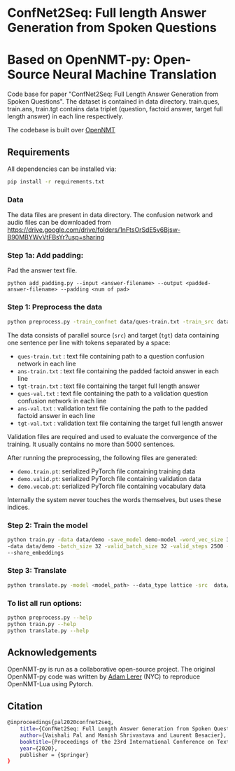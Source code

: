 # ConfNet2Seq: Full length Answer Generation from Spoken Questions
# Based on OpenNMT-py: Open-Source Neural Machine Translation

Code base for paper "ConfNet2Seq: Full Length Answer Generation from Spoken Questions". The dataset is contained in data directory. train.ques, train.ans, train.tgt contains data triplet (question, factoid answer, target full length answer) in each line respectively.

The codebase is built over [OpenNMT](https://github.com/OpenNMT/OpenNMT)

## Requirements
All dependencies can be installed via:

```bash
pip install -r requirements.txt
```
### Data
The data files are present in data directory. The confusion network and audio files can be downloaded from https://drive.google.com/drive/folders/1nFtsOrSdE5v6Bjsw-B90MBYWvVtFBsYr?usp=sharing


### Step 1a: Add padding:
Pad the answer text file.
```
python add_padding.py --input <answer-filename> --output <padded-answer-filename> --padding <num of pad>
```

### Step 1: Preprocess the data

```bash
python preprocess.py -train_confnet data/ques-train.txt -train_src data/ans-train.txt -train_tgt data/tgt-train.txt -valid_confnet data/ques-val.txt -valid_src data/ans-val.txt -valid_tgt data/tgt-val.txt -save_data data/demo --dynamic_dict --share_vocab
```

The data consists of parallel source (`src`) and target (`tgt`) data containing one sentence per line with tokens separated by a space:

* `ques-train.txt` : text file containing path to a question confusion network in each line
* `ans-train.txt` : text file containing the padded factoid answer in each line
* `tgt-train.txt` : text file containing the target full length answer
* `ques-val.txt` : text file containing the path to a validation question confusion network in each line 
* `ans-val.txt` : validation text file containing the path to the padded factoid answer in each line
* `tgt-val.txt` : validation text file containing the target full length answer

Validation files are required and used to evaluate the convergence of the training. It usually contains no more than 5000 sentences.


After running the preprocessing, the following files are generated:

* `demo.train.pt`: serialized PyTorch file containing training data
* `demo.valid.pt`: serialized PyTorch file containing validation data
* `demo.vocab.pt`: serialized PyTorch file containing vocabulary data


Internally the system never touches the words themselves, but uses these indices.

### Step 2: Train the model

```bash
python train.py -data data/demo -save_model demo-model -word_vec_size 300 -model_type lattice -encoder_type brnn -layers 2 -rnn_size 512 \
-data data/demo -batch_size 32 -valid_batch_size 32 -valid_steps 2500 -dropout 0.5 -start_decay_steps 10000 -coverage_attn -copy_attn \
--share_embeddings
```

### Step 3: Translate

```bash
python translate.py -model <model_path> --data_type lattice -src  data/ans-test.txt -confnet data/ques-test.txt -tgt data/tgt-test.txt -share_vocab -beam_size 10 -replace_unk -output pred.txt --batch_size 10
```
### To list all run options:
```bash
python preprocess.py --help
python train.py --help
python translate.py --help
```

## Acknowledgements

OpenNMT-py is run as a collaborative open-source project.
The original OpenNMT-py code was written by [Adam Lerer](http://github.com/adamlerer) (NYC) to reproduce OpenNMT-Lua using Pytorch.

## Citation
```bash
@inproceedings{pal2020confnet2seq,
    title={ConfNet2Seq: Full Length Answer Generation from Spoken Questions},
    author={Vaishali Pal and Manish Shrivastava and Laurent Besacier},
    booktitle={Proceedings of the 23rd International Conference on Text, Speech and Dialogue (TSD 2020)},
    year={2020},
    publisher = {Springer}
}
```

